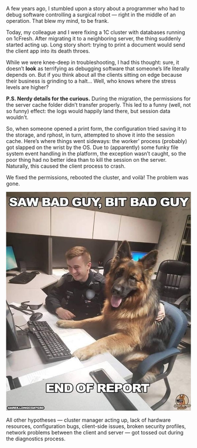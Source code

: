 ﻿A few years ago, I stumbled upon a story about a programmer who had to debug software controlling a surgical robot — right in the middle of an operation. That blew my mind, to be frank.

Today, my colleague and I were fixing a 1C cluster with databases running on 1cFresh. After migrating it to a neighboring server, the thing suddenly started acting up. Long story short: trying to print a document would send the client app into its death throes.  

While we were knee-deep in troubleshooting, I had this thought: sure, it doesn’t **look** as terrifying as debugging software that someone’s life literally depends on. But if you think about all the clients sitting on edge because their business is grinding to a halt... Well, who knows where the stress levels are higher?  

**P.S. Nerdy details for the curious.** During the migration, the permissions for the server cache folder didn’t transfer properly. This led to a funny (well, not so funny) effect: the logs would happily land there, but session data wouldn’t.  

So, when someone opened a print form, the configuration tried saving it to the storage, and rphost, in turn, attempted to shove it into the session cache. Here’s where things went sideways: the worker' process (probably) got slapped on the wrist by the OS. Due to (apparently) some funky file system event handling in the platform, the exception wasn’t caught, so the poor thing had no better idea than to kill the session on the server. Naturally, this caused the client process to crash.  

We fixed the permissions, rebooted the cluster, and voilà! The problem was gone.  

![End of Report](report.jpeg)

All other hypotheses — cluster manager acting up, lack of hardware resources, configuration bugs, client-side issues, broken security profiles, network problems between the client and server — got tossed out during the diagnostics process.